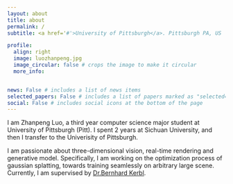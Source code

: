 ```yaml
---
layout: about
title: about
permalink: /
subtitle: <a href='#'>University of Pittsburgh</a>. Pittsburgh PA, US

profile:
  align: right
  image: luozhanpeng.jpg
  image_circular: false # crops the image to make it circular
  more_info: 


news: False # includes a list of news items
selected_papers: False # includes a list of papers marked as "selected={true}"
social: False # includes social icons at the bottom of the page
---
```


I am Zhanpeng Luo, a third year computer science major student at University of Pittsburgh (Pitt). I spent 2 years at Sichuan University, and then I transfer to the Univerisity of Pittsburgh.

I am passionate about three-dimensional vision, real-time rendering and generative model. Specifically, I am working on the optimization process of gaussian splatting, towards training seamlessly on arbitrary large scene. Currently, I am supervised by [Dr.Bernhard Kerbl](https://snosixtyboo.github.io/).
